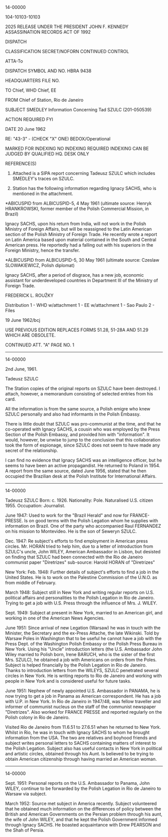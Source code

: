 14-00000

104-10103-10103

2025 RELEASE UNDER THE PRESIDENT JOHN F. KENNEDY ASSASSINATION RECORDS ACT OF 1992

DISPATCH

CLASSIFICATION
SECRET/NOFORN
CONTINUED CONTROL

ATTA-To

DISPATCH SYMBOL AND NO.
HBRA 9438

HEADQUARTERS FILE NO.

TO
Chief, WHD
Chief, EE

FROM
Chief of Station, Rio de Janeiro

SUBJECT
SMEDLEY Information Concerning
Tad SZULC (201-050539)

ACTION REQUIRED
FYI

DATE
20 June 1962

RE: "43-3" - (CHECK "X" ONE)
BEDOX/Operational

MARKED FOR INDEXING
NO INDEXING REQUIRED
INDEXING CAN BE JUDGED
BY QUALIFIED HQ. DESK ONLY

REFERENCE(S)

1. Attached is a SIPA report concerning Tadeusz SZULC which includes SMEDLEY's traces on SZULC.

2. Station has the following information regarding Ignacy SACHS, who is mentioned in the attachment.

*ABICUSPID from ALBICUSPID-5, 4 May 1961 (ultimate source: Henryk HRANKROWSKI, former member of the Polish Commercial Mission, in Brazil)

Ignacy SACHS, upon his return from India, will not work in the Polish Ministry of Foreign Affairs, but will be reassigned to the Latin American section of the Polish Ministry of Foreign Trade. He recently wrote a report on Latin America based upon material contained in the South and Central American press. He reportedly had a falling out with his superiors in the Foreign Ministry, hence the transfer.

*ALBICUSPID from ALBICUSPID-5, 30 May 1961 (ultimate source: Czeslaw SLOWAKIEWICZ, Polish diplomat)

Ignacy SACHS, after a period of disgrace, has a new job, economic assistant for underdeveloped countries in Department III of the Ministry of Foreign Trade.

FREDERICK L. ROUŽKY

Distribution
1 - WHD w/attachment
1 - EE w/attachment
1 - Sao Paulo
2 - Files

19 June 1962/bcj

USE PREVIOUS EDITION
REPLACES FORMS
51.28, 51-28A AND 51.29
WHICH ARE OBSOLETE.

CONTINUED
ATT. "A"
PAGE NO.
1

---

14-00000

2nd June, 1961.

Tadeusz SZULC

The Station copies of the original reports on SZULC have been destroyed. I attach, however, a memorandum consisting of selected entries from his card.

All the information is from the same source, a Polish emigre who knew SZULC personally and also had informants in the Polish Embassy.

There is little doubt that SZULC was pro-communist at the time, and that he co-operated with Ignacy SACHS, a cousin who was employed by the Press Section of the Polish Embassy, and provided him with "information". It would, however, be unwise to jump to the conclusion that this collaboration took the form of espionage, since SZULC does not seem to have made any secret of the relationship.

I can find no evidence that Ignacy SACHS was an intelligence officer, but he seems to have been an active propagandist. He returned to Poland in 1954. A report from the same source, dated June 1956, stated that he then occupied the Brazilian desk at the Polish Institute for International Affairs.

---

14-00000

Tadeusz SZULC
Born: c. 1926.
Nationality: Pole. Naturalised U.S. citizen 1955.
Occupation: Journalist.

June 1947: Used to work for the "Brazil Herald" and now for FRANCE-PRESSE. Is on good terms with the Polish Legation whom he supplies with information on Brazil. One of the party who accompanied Raul FERNANDEZ on his mission to Montevideo. He is the son of Seweryn SZULC.

Dec. 1947: Re subject's efforts to find employment in American press circles. Mr. HORAN tried to help him, due to a letter of introduction from SZULC's uncle, John WILEY, American Ambassador in Lisbon, but desisted on finding that SZULC had been connected with the Rio de Janeiro communist paper "Diretrizes"
sub-source: Harold HORAN of "Diretrizes"

New York:
Feb. 1948: Further details of subject's efforts to find a job in the United States. He is to work on the Palestine Commission of the U.N.O. as from middle of February.

March 1948: Subject still in New York and writing regular reports on U.S. political affairs and personalities to the Polish Legation in Rio de Janeiro. Trying to get a job with U.S. Press through the influence of Mrs. J. WILEY.

Sept. 1949: Subject at present in New York, married to an American girl, and working in one of the American News Agencies.

June 1951: Since arrival of new Legation (Warsaw) he was in touch with the Minister, the Secretary and the ex-Press Attache, the late Wikinski. Told by Warsaw Poles in Washington that to be useful he cannot have a job with the Press Dept. of the Washington Polish Embassy or the Polish Press Bureau in New York. Using his "Uncle" introduction letters (the U.S. Ambassador John Wiley married to Polish born, Irene BARUCH, who is the sister of the first Mrs. SZULC), he obtained a job with Americans on orders from the Poles. Subject is helped financially by the Polish Legation in Rio de Janeiro. Thanks to introduction letters from the WILEYS, SZULC penetrated several circles in New York. He is writing reports to Rio de Janeiro and working with people in New York and is considered useful for future tasks.

June 1951: Nephew of newly appointed U.S. Ambassador in PANAMA, he is now trying to get a job in Panama as American correspondent. He has a job with U.P. in New York. In Rio de Janeiro in 1947/48, was fellow traveller and informer of communist nucleus on the staff of the communist newspaper "Diretrizes". Also worked for FRANCE PRESSE and reported regularly on the Polish colony in Rio de Janeiro.

Visited Rio de Janeiro from 11.6.51 to 27.6.51 when he returned to New York. Whilst in Rio, he was in touch with Ignacy SACHS to whom he brought information from the USA. The two are relatives and boyhood friends and subject writes personal letters to SACHS containing matters of interest to the Polish Legation. Subject also has useful contacts in New York in political and artistic circles, obtained through his Aunt. Is believed to be trying to obtain American citizenship through having married an American woman.

---

14-00000

Sept. 1951: Personal reports on the U.S. Ambassador to Panama, John WILEY, continue to be forwarded by the Polish Legation in Rio de Janeiro to Warsaw via subject.

March 1952: Source met subject in America recently. Subject volunteered that he obtained much information on the differences of policy between the British and American Governments on the Persian problem through his aunt, the wife of John WILEY, and that he kept the Polish Government informed through Ignacy SACHS. He boasted acquaintance with Drew PEARSON and the Shah of Persia.
